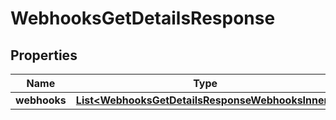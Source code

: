 

# WebhooksGetDetailsResponse


## Properties

| Name | Type | Description | Notes |
|------------ | ------------- | ------------- | -------------|
|**webhooks** | [**List&lt;WebhooksGetDetailsResponseWebhooksInner&gt;**](WebhooksGetDetailsResponseWebhooksInner.md) |  |  [optional] |



